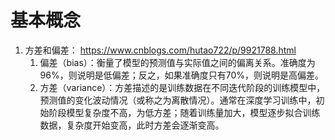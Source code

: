 # 基本概念

1. 方差和偏差： https://www.cnblogs.com/hutao722/p/9921788.html
   1. 偏差（bias）：衡量了模型的预测值与实际值之间的偏离关系。准确度为96%，则说明是低偏差；反之，如果准确度只有70%，则说明是高偏差。
   2. 方差（variance）：方差描述的是训练数据在不同迭代阶段的训练模型中，预测值的变化波动情况（或称之为离散情况）。通常在深度学习训练中，初始阶段模型复杂度不高，为低方差；随着训练量加大，模型逐步拟合训练数据，复杂度开始变高，此时方差会逐渐变高。

